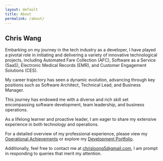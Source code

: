 ```yaml
---
layout: default
title: About
permalink: /about/
---
```

## Chris Wang

Embarking on my journey in the tech industry as a developer, I have played a pivotal role in initiating and delivering a variety of innovative technological projects, including Automated Fare Collection (AFC), Software as a Service (SaaS), Electronic Medical Records (EMR), and Customer Engagement Solutions (CES).

My career trajectory has seen a dynamic evolution, advancing through key positions such as Software Architect, Technical Lead, and Business Manager.

This journey has endowed me with a diverse and rich skill set encompassing software development, team leadership, and business operations.

As a lifelong learner and proactive leader, I am eager to share my extensive experience in both technology and operations.

For a detailed overview of my professional experience, please view my [Operational Achievements](/operation) or explore my [Development Portfolio](/development).

Additionally, feel free to contact me at chrisloong5@gmail.com, I am prompt in responding to queries that merit my attention.